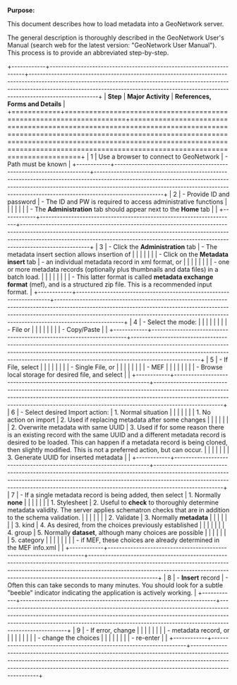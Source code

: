 **Purpose:**

This document describes how to load metadata into a GeoNetwork server.

The general description is thoroughly described in the GeoNetwork User's Manual (search web for the latest version: "GeoNetwork User Manual"). This process is to provide an abbreviated step-by-step.

+------------+---------------------------------------------------------------------+------------------------------------------------------------------------------------------------------------------------------------------------------------------------------------------------------------------------------------------------------------------+
| **Step**   | **Major Activity**                                                  | **References, Forms and Details**                                                                                                                                                                                                                                |
+============+=====================================================================+==================================================================================================================================================================================================================================================================+
| 1          | Use a browser to connect to GeoNetwork                              | - Path must be known                                                                                                                                                                                                                                             |
+------------+---------------------------------------------------------------------+------------------------------------------------------------------------------------------------------------------------------------------------------------------------------------------------------------------------------------------------------------------+
| 2          | - Provide ID and password                                           | - The ID and PW is required to access administrative functions                                                                                                                                                                                                   |
|            |                                                                     |                                                                                                                                                                                                                                                                  |
|            | - The **Administration** tab should appear next to the **Home** tab |                                                                                                                                                                                                                                                                  |
+------------+---------------------------------------------------------------------+------------------------------------------------------------------------------------------------------------------------------------------------------------------------------------------------------------------------------------------------------------------+
| 3          | - Click the **Administration** tab                                  | - The metadata insert section allows insertion of                                                                                                                                                                                                                |
|            |                                                                     |                                                                                                                                                                                                                                                                  |
|            | - Click on the **Metadata insert** tab                              |   - an individual metadata record in xml format, or                                                                                                                                                                                                              |
|            |                                                                     |                                                                                                                                                                                                                                                                  |
|            |                                                                     |   - one or more metadata records (optionally plus thumbnails and data files) in a batch load.                                                                                                                                                                    |
|            |                                                                     |                                                                                                                                                                                                                                                                  |
|            |                                                                     | - This latter format is called **metadata exchange format** (mef), and is a structured zip file. This is a recommended input format.                                                                                                                             |
+------------+---------------------------------------------------------------------+------------------------------------------------------------------------------------------------------------------------------------------------------------------------------------------------------------------------------------------------------------------+
| 4          | - Select the mode:                                                  |                                                                                                                                                                                                                                                                  |
|            |                                                                     |                                                                                                                                                                                                                                                                  |
|            |   - File or                                                         |                                                                                                                                                                                                                                                                  |
|            |                                                                     |                                                                                                                                                                                                                                                                  |
|            |   - Copy/Paste                                                      |                                                                                                                                                                                                                                                                  |
+------------+---------------------------------------------------------------------+------------------------------------------------------------------------------------------------------------------------------------------------------------------------------------------------------------------------------------------------------------------+
| 5          | - If File, select                                                   |                                                                                                                                                                                                                                                                  |
|            |                                                                     |                                                                                                                                                                                                                                                                  |
|            |   - Single File, or                                                 |                                                                                                                                                                                                                                                                  |
|            |                                                                     |                                                                                                                                                                                                                                                                  |
|            |   - MEF                                                             |                                                                                                                                                                                                                                                                  |
|            |                                                                     |                                                                                                                                                                                                                                                                  |
|            | - Browse local storage for desired file, and select                 |                                                                                                                                                                                                                                                                  |
+------------+---------------------------------------------------------------------+------------------------------------------------------------------------------------------------------------------------------------------------------------------------------------------------------------------------------------------------------------------+
| 6          | - Select desired Import action:                                     | 1.  Normal situation                                                                                                                                                                                                                                             |
|            |                                                                     |                                                                                                                                                                                                                                                                  |
|            |   1.  No action on import                                           | 2.  Used if replacing metadata after some changes                                                                                                                                                                                                                |
|            |                                                                     |                                                                                                                                                                                                                                                                  |
|            |   2.  Overwrite metadata with same UUID                             | 3.  Used if for some reason there is an existing record with the same UUID and a different metadata record is desired to be loaded. This can happen if a metadata record is being cloned, then slightly modified. This is not a preferred action, but can occur. |
|            |                                                                     |                                                                                                                                                                                                                                                                  |
|            |   3.  Generate UUID for inserted metadata                           |                                                                                                                                                                                                                                                                  |
+------------+---------------------------------------------------------------------+------------------------------------------------------------------------------------------------------------------------------------------------------------------------------------------------------------------------------------------------------------------+
| 7          | - If a single metadata record is being added, then select           | 1.  Normally **none**                                                                                                                                                                                                                                            |
|            |                                                                     |                                                                                                                                                                                                                                                                  |
|            |   1.  Stylesheet                                                    | 2.  Useful to **check** to thoroughly determine metadata validity. The server applies schematron checks that are in addition to the schema validation.                                                                                                           |
|            |                                                                     |                                                                                                                                                                                                                                                                  |
|            |   2.  Validate                                                      | 3.  Normally **metadata**                                                                                                                                                                                                                                        |
|            |                                                                     |                                                                                                                                                                                                                                                                  |
|            |   3.  kind                                                          | 4.  As desired, from the choices previously established                                                                                                                                                                                                          |
|            |                                                                     |                                                                                                                                                                                                                                                                  |
|            |   4.  group                                                         | 5.  Normally **dataset**, although many choices are possible                                                                                                                                                                                                     |
|            |                                                                     |                                                                                                                                                                                                                                                                  |
|            |   5.  category                                                      |                                                                                                                                                                                                                                                                  |
|            |                                                                     |                                                                                                                                                                                                                                                                  |
|            | - if MEF, these choices are already determined in the MEF info.xml  |                                                                                                                                                                                                                                                                  |
+------------+---------------------------------------------------------------------+------------------------------------------------------------------------------------------------------------------------------------------------------------------------------------------------------------------------------------------------------------------+
| 8          | - **Insert** record                                                 | - Often this can take seconds to many minutes. You should look for a subtle "beeble" indicator indicating the application is actively working.                                                                                                                   |
+------------+---------------------------------------------------------------------+------------------------------------------------------------------------------------------------------------------------------------------------------------------------------------------------------------------------------------------------------------------+
| 9          | - If error, change                                                  |                                                                                                                                                                                                                                                                  |
|            |                                                                     |                                                                                                                                                                                                                                                                  |
|            |   - metadata record, or                                             |                                                                                                                                                                                                                                                                  |
|            |                                                                     |                                                                                                                                                                                                                                                                  |
|            |   - change the choices                                              |                                                                                                                                                                                                                                                                  |
|            |                                                                     |                                                                                                                                                                                                                                                                  |
|            | - re-enter                                                          |                                                                                                                                                                                                                                                                  |
+------------+---------------------------------------------------------------------+------------------------------------------------------------------------------------------------------------------------------------------------------------------------------------------------------------------------------------------------------------------+
